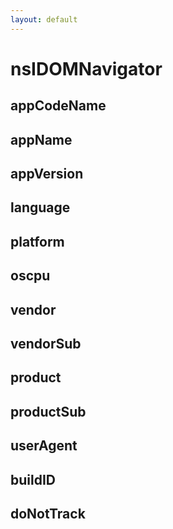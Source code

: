 ```yaml
---
layout: default
---
```


# nsIDOMNavigator #

## appCodeName ##

## appName ##

## appVersion ##

## language ##

## platform ##

## oscpu ##

## vendor ##

## vendorSub ##

## product ##

## productSub ##

## userAgent ##

## buildID ##

## doNotTrack ##
